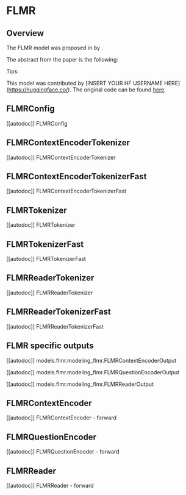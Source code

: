 <!--Copyright 2024 The HuggingFace Team. All rights reserved.

Licensed under the Apache License, Version 2.0 (the "License"); you may not use this file except in compliance with
the License. You may obtain a copy of the License at

http://www.apache.org/licenses/LICENSE-2.0

Unless required by applicable law or agreed to in writing, software distributed under the License is distributed on
an "AS IS" BASIS, WITHOUT WARRANTIES OR CONDITIONS OF ANY KIND, either express or implied. See the License for the
specific language governing permissions and limitations under the License.

⚠️ Note that this file is in Markdown but contain specific syntax for our doc-builder (similar to MDX) that may not be
rendered properly in your Markdown viewer.

-->

# FLMR

## Overview

The FLMR model was proposed in [<INSERT PAPER NAME HERE>](<INSERT PAPER LINK HERE>) by <INSERT AUTHORS HERE>.
<INSERT SHORT SUMMARY HERE>

The abstract from the paper is the following:

*<INSERT PAPER ABSTRACT HERE>*

Tips:

<INSERT TIPS ABOUT MODEL HERE>

This model was contributed by [INSERT YOUR HF USERNAME HERE](https://huggingface.co/<INSERT YOUR HF USERNAME HERE>).
The original code can be found [here](<INSERT LINK TO GITHUB REPO HERE>).


## FLMRConfig

[[autodoc]] FLMRConfig

## FLMRContextEncoderTokenizer

[[autodoc]] FLMRContextEncoderTokenizer

## FLMRContextEncoderTokenizerFast

[[autodoc]] FLMRContextEncoderTokenizerFast

## FLMRTokenizer

[[autodoc]] FLMRTokenizer

## FLMRTokenizerFast

[[autodoc]] FLMRTokenizerFast

## FLMRReaderTokenizer

[[autodoc]] FLMRReaderTokenizer

## FLMRReaderTokenizerFast

[[autodoc]] FLMRReaderTokenizerFast

## FLMR specific outputs

[[autodoc]] models.flmr.modeling_flmr.FLMRContextEncoderOutput

[[autodoc]] models.flmr.modeling_flmr.FLMRQuestionEncoderOutput

[[autodoc]] models.flmr.modeling_flmr.FLMRReaderOutput

<frameworkcontent>
<pt>

## FLMRContextEncoder

[[autodoc]] FLMRContextEncoder
    - forward

## FLMRQuestionEncoder

[[autodoc]] FLMRQuestionEncoder
    - forward

## FLMRReader

[[autodoc]] FLMRReader
    - forward

</pt>
<tf>
